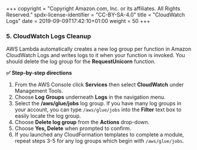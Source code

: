 +++
copyright = "Copyright Amazon.com, Inc. or its affiliates. All Rights Reserved."
spdx-license-identifier = "CC-BY-SA-4.0"
title = "CloudWatch Logs"
date = 2019-09-09T17:42:10+01:00
weight = 50
+++

### 5. CloudWatch Logs Cleanup
AWS Lambda automatically creates a new log group per function in Amazon CloudWatch Logs and writes logs to it when your function is invoked. You should delete the log group for the **RequestUnicorn** function.

**:white_check_mark: Step-by-step directions**

1. From the AWS Console click **Services** then select **CloudWatch** under Management Tools.
1. Choose **Log Groups** underneath **Logs** in the navigation menu.
1. Select the **/aws/glue/jobs** log group. If you have many log groups in your account, you can type `/aws/glue/jobs` into the **Filter** text box to easily locate the log group.
1. Choose **Delete log group** from the **Actions** drop-down.
1. Choose **Yes, Delete** when prompted to confirm.
1. If you launched any CloudFormation templates to complete a module, repeat steps 3-5 for any log groups which begin with `/aws/glue/jobs`.
